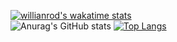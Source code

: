 [![willianrod's wakatime stats](https://github-readme-stats.vercel.app/api/wakatime?username=Wadecx&theme=radical)](https://github.com/Wadecx/github-readme-stats)       
![Anurag's GitHub stats](https://github-readme-stats.vercel.app/api?username=Wadecx&show_icons=true&theme=radical)
[![Top Langs](https://github-readme-stats.vercel.app/api/top-langs/?username=Wadecx&layout=compact&theme=radical)](https://github.com/Wadecx/github-readme-stats)            


